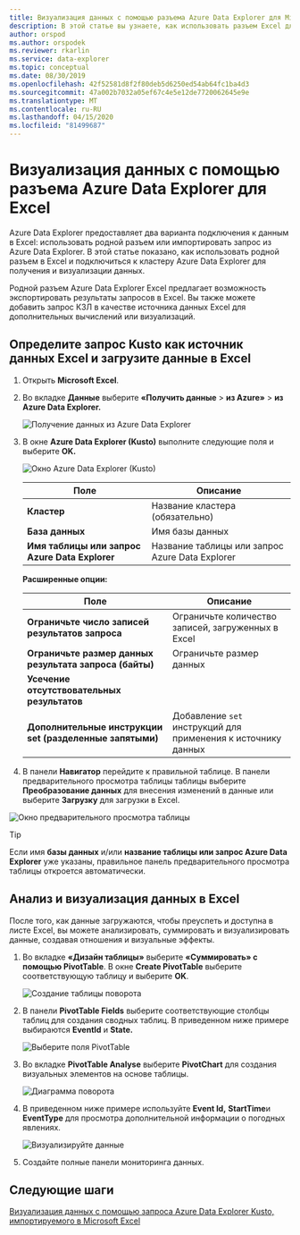 ```yaml
---
title: Визуализация данных с помощью разъема Azure Data Explorer для Microsoft Excel
description: В этой статье вы узнаете, как использовать разъем Excel для Azure Data Explorer.
author: orspod
ms.author: orspodek
ms.reviewer: rkarlin
ms.service: data-explorer
ms.topic: conceptual
ms.date: 08/30/2019
ms.openlocfilehash: 42f52581d8f2f80deb5d6250ed54ab64fc1ba4d3
ms.sourcegitcommit: 47a002b7032a05ef67c4e5e12de7720062645e9e
ms.translationtype: MT
ms.contentlocale: ru-RU
ms.lasthandoff: 04/15/2020
ms.locfileid: "81499687"
---
```

# <a name="visualize-data-using-the-azure-data-explorer-connector-for-excel"></a>Визуализация данных с помощью разъема Azure Data Explorer для Excel

Azure Data Explorer предоставляет два варианта подключения к данным в Excel: использовать родной разъем или импортировать запрос из Azure Data Explorer. В этой статье показано, как использовать родной разъем в Excel и подключиться к кластеру Azure Data Explorer для получения и визуализации данных.

Родной разъем Azure Data Explorer Excel предлагает возможность экспортировать результаты запросов в Excel. Вы также можете добавить запрос КЗЛ в качестве источника данных Excel для дополнительных вычислений или визуализаций.

## <a name="define-kusto-query-as-an-excel-data-source-and-load-the-data-to-excel"></a>Определите запрос Kusto как источник данных Excel и загрузите данные в Excel

1. Открыть **Microsoft Excel**.
1. Во вкладке **Данные** выберите **«Получить данные** > **из Azure»** > **из Azure Data Explorer.**

    ![Получение данных из Azure Data Explorer](media/excel-connector/get-data-from-adx.png)

1. В окне **Azure Data Explorer (Kusto)** выполните следующие поля и выберите **OK.**

    ![Окно Azure Data Explorer (Kusto)](media/excel-connector/adx-connection-window.png)
    
    |Поле   |Описание |
    |---------|---------|
    |**Кластер**   |   Название кластера (обязательно)      |    
    |**База данных**     |    Имя базы данных      |    
    |**Имя таблицы или запрос Azure Data Explorer**    |     Название таблицы или запрос Azure Data Explorer    | 
    
    **Расширенные опции:**

     |Поле   |Описание |
    |---------|---------|
    |**Ограничьте число записей результатов запроса**     |     Ограничьте количество записей, загруженных в Excel  |    
    |**Ограничьте размер данных результата запроса (байты)**    |    Ограничьте размер данных      |   
    |**Усечение отсутствовательных результатов**    |         |      
    |**Дополнительные инструкции set (разделенные запятыми)**    |    Добавление `set` инструкций для применения к источнику данных     |   

1.  В панели **Навигатор** перейдите к правильной таблице. В панели предварительного просмотра таблицы таблицы выберите **Преобразование данных** для внесения изменений в данные или выберите **Загрузку** для загрузки в Excel.

![Окно предварительного просмотра таблицы](media/excel-connector/navigate-table-preview-window.png)

   > [!TIP]
   > Если имя **базы данных** и/или **название таблицы или запрос Azure Data Explorer** уже указаны, правильное панель предварительного просмотра таблицы откроется автоматически. 

## <a name="analyze-and-visualize-data-in-excel"></a>Анализ и визуализация данных в Excel

После того, как данные загружаются, чтобы преуспеть и доступна в листе Excel, вы можете анализировать, суммировать и визуализировать данные, создавая отношения и визуальные эффекты. 

1.  Во вкладке **«Дизайн таблицы»** выберите **«Суммировать» с помощью PivotTable**. В окне **Create PivotTable** выберите соответствующую таблицу и выберите **OK**.

    ![Создание таблицы поворота](media/excel-connector/create-pivot-table.png)

1. В панели **PivotTable Fields** выберите соответствующие столбцы таблиц для создания сводных таблиц. В приведенном ниже примере выбираются **EventId** и **State.**
    
    ![Выберите поля PivotTable](media/excel-connector/pivot-table-pick-fields.png)

1. Во вкладке **PivotTable Analyse** выберите **PivotChart** для создания визуальных элементов на основе таблицы. 

    ![Диаграмма поворота](media/excel-connector/pivot-table-analyze-pivotchart.png)

1. В приведенном ниже примере используйте **Event Id,** **StartTime**и **EventType** для просмотра дополнительной информации о погодных явлениях.

    ![Визуализируйте данные](media/excel-connector/visualize-excel-data.png)

1. Создайте полные панели мониторинга данных.

## <a name="next-steps"></a>Следующие шаги

[Визуализация данных с помощью запроса Azure Data Explorer Kusto, импортируемого в Microsoft Excel](excel-blank-query.md)
